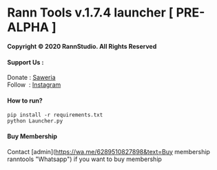 # Rann Tools v.1.7.4 launcher [ PRE-ALPHA ]
**Copyright &copy; 2020 RannStudio. All Rights Reserved**

#### Support Us :
Donate : [Saweria](https://saweria.co/rannX "Donate")\
Follow &nbsp;: [Instagram](https://instagram.com/fikran2906 "Follow")

#### How to run?
```
pip install -r requirements.txt
python Launcher.py
```

#### Buy Membership
Contact [admin](https://wa.me/6289510827898&text=Buy membership ranntools "Whatsapp") if you want to buy membership

